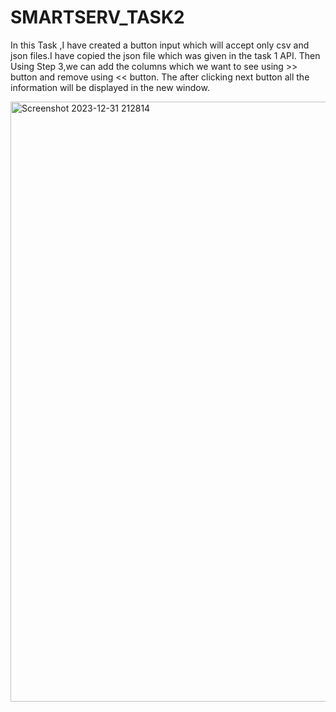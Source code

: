 # SMARTSERV_TASK2

In this Task ,I have created a button input which will accept only csv and json files.I have copied the json file which was given in the task 1 API. Then Using Step 3,we can add the columns which we want to see using >> button and remove using << button. The after clicking next button all the information will be displayed in the new window.

<img width="960" alt="Screenshot 2023-12-31 212814" src="https://github.com/Sapansharma522/SMARTSERV_TASK2/assets/76728466/1d491dd2-c4f9-4001-82f3-7bebd0c25cb7">

